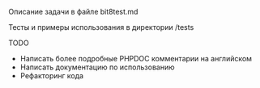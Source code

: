 Описание задачи в файле bit8test.md

Тесты и примеры использования в директории /tests


TODO

- Написать более подробные PHPDOC комментарии на английском
- Написать документацию по использованию
- Рефакторинг кода


